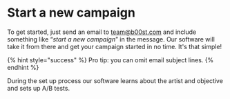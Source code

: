 # Start a new campaign

To get started, just send an email to [team@b00st.com](mailto:team@b00st.com) and include something like “_start a new campaign_” in the message. Our software will take it from there and get your campaign started in no time. It's that simple!

{% hint style="success" %}
Pro tip: you can omit email subject lines.
{% endhint %}

During the set up process our software learns about the artist and objective and sets up A/B tests. 

